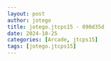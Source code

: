 ```yaml
---
layout: post
author: jotego
title: jotego.jtcps15 - 090d35d
date: 2024-10-25
categories: [Arcade, jtcps15]
tags: [jotego.jtcps15]
---
```


